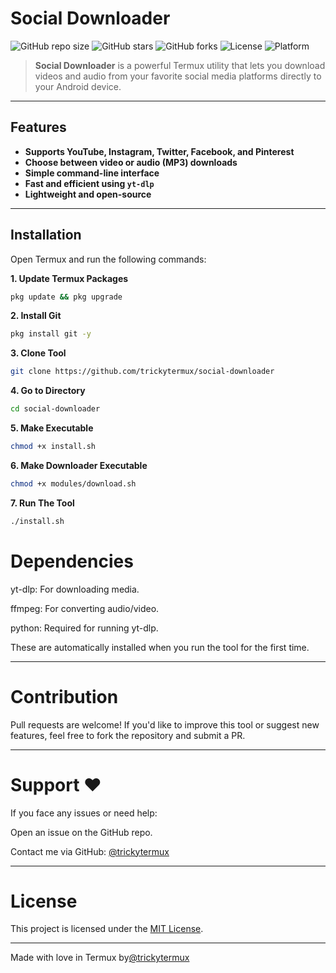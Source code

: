 # Social Downloader

![GitHub repo size](https://img.shields.io/github/repo-size/trickytermux/social-downloader)
![GitHub stars](https://img.shields.io/github/stars/trickytermux/social-downloader?style=social)
![GitHub forks](https://img.shields.io/github/forks/trickytermux/social-downloader?style=social)
![License](https://img.shields.io/github/license/trickytermux/social-downloader)
![Platform](https://img.shields.io/badge/platform-Termux-blue)

> **Social Downloader** is a powerful Termux utility that lets you download videos and audio from your favorite social media platforms directly to your Android device.

---

## Features

- **Supports YouTube, Instagram, Twitter, Facebook, and Pinterest**
- **Choose between video or audio (MP3) downloads**
- **Simple command-line interface**
- **Fast and efficient using `yt-dlp`**
- **Lightweight and open-source**

---

## Installation

Open Termux and run the following commands:

**1. Update Termux Packages**
```bash
pkg update && pkg upgrade
```

**2. Install Git**
```bash
pkg install git -y
```
**3. Clone Tool**
```bash
git clone https://github.com/trickytermux/social-downloader
```

**4. Go to Directory**
```bash
cd social-downloader
```

**5. Make Executable**
```bash
chmod +x install.sh
```

**6. Make Downloader Executable**
```bash
chmod +x modules/download.sh
```

**7. Run The Tool**
```bash
./install.sh
```

# Dependencies

yt-dlp: For downloading media.

ffmpeg: For converting audio/video.

python: Required for running yt-dlp.


These are automatically installed when you run the tool for the first time.


---

# Contribution

Pull requests are welcome! If you'd like to improve this tool or suggest new features, feel free to fork the repository and submit a PR.


---

# Support ♥️

If you face any issues or need help:

Open an issue on the GitHub repo.

Contact me via GitHub: [@trickytermux](https://github.com/trickytermux)



---

# License

This project is licensed under the [MIT License](LICENSE.md).


---

Made with love in Termux by[@trickytermux](https://github.com/trickytermux)
